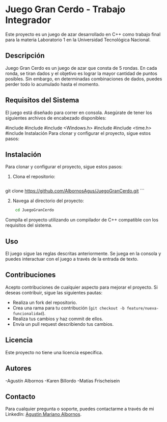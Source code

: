 # Juego Gran Cerdo - Trabajo Integrador

Este proyecto es un juego de azar desarrollado en C++ como trabajo final para la materia Laboratorio 1 en la Universidad Tecnológica Nacional.

## Descripción

Juego Gran Cerdo es un juego de azar que consta de 5 rondas. En cada ronda, se tiran dados y el objetivo es lograr la mayor cantidad de puntos posibles. Sin embargo, en determinadas combinaciones de dados, puedes perder todo lo acumulado hasta el momento.

## Requisitos del Sistema

El juego está diseñado para correr en consola. Asegúrate de tener los siguientes archivos de encabezado disponibles:


#include <iostream>
#include <cstdlib>
#include <Windows.h>
#include <cstdlib>
#include <time.h>
#include <iomanip>
Instalación
Para clonar y configurar el proyecto, sigue estos pasos:

## Instalación

Para clonar y configurar el proyecto, sigue estos pasos:

1. Clona el repositorio:
    ```sh
git clone https://github.com/AlbornosAgus/JuegoGranCerdo.git
    ```

2. Navega al directorio del proyecto:
    ```sh
     cd JuegoGranCerdo
Compila el proyecto utilizando un compilador de C++ compatible con los requisitos del sistema.

## Uso
El juego sigue las reglas descritas anteriormente. Se juega en la consola y puedes interactuar con el juego a través de la entrada de texto.

## Contribuciones

 Acepto contribuciones de cualquier aspecto para mejorar el proyecto. Si deseas contribuir, sigue las siguientes pautas: 

 - Realiza un fork del repositorio.
 - Crea una rama para tu contribución (`git checkout -b feature/nueva-funcionalidad`).
 - Realiza tus cambios y haz commit de ellos.
 - Envía un pull request describiendo tus cambios.

## Licencia

Este proyecto no tiene una licencia específica.

## Autores
 -Agustín Albornos
 -Karen Billordo
 -Matías Frischeisein
## Contacto

Para cualquier pregunta o soporte, puedes contactarme a través de mi LinkedIn: [Agustin Mariano Albornos](https://www.linkedin.com/in/agust%C3%ADn-mariano-albornos-2bb21b213/).

